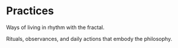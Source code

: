 # Practices

Ways of living in rhythm with the fractal.

Rituals, observances, and daily actions that embody the philosophy.
